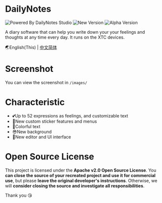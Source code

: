 # DailyNotes

![Powered By DailyNotes Studio](https://img.shields.io/badge/Powered%20by-DailyNotes%20Studio-5ba585)
![New Version](https://img.shields.io/badge/New%20Version-Ver2.0.5-blue)
![Alpha Version](https://img.shields.io/badge/Alpha%20Version-Ver2.0.6_alpha.1-success)



A diary software that can help you write down your your feelings and thoughts at any time every day.
It runs on the XTC devices.

🌏English(This) | [中文简体](https://github.com/HaoduyouduStudio/DailyNotes/blob/master/README.zh-CN.md)

# Screenshot
You can view the screenshot in `/images/`

# Characteristic

- 💕Up to 52 expressions as feelings, and customizable text
- 🙌New custom sticker features and menus
- 🎉Colorful text
- 😎New background
- 👀New editor and UI interface

# Open Source License

This project is licensed under the **Apache v2.0 Open Source License**. You **can close the source of your recreated project and use it for commercial use**, but please **leave the original developer's instructions**. Otherwise, we will **consider closing the source and investigate all responsibilities**.

Thank you 😘
